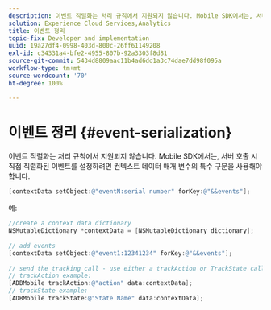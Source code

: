 ```yaml
---
description: 이벤트 직렬화는 처리 규칙에서 지원되지 않습니다. Mobile SDK에서는, 서버 호출 시 직접 직렬화된 이벤트를 설정하려면 컨텍스트 데이터 매개 변수의 특수 구문을 사용해야 합니다.
solution: Experience Cloud Services,Analytics
title: 이벤트 정리
topic-fix: Developer and implementation
uuid: 19a27df4-0998-403d-800c-26ff61149208
exl-id: c34331a4-bfe2-4955-807b-92a3303f8d81
source-git-commit: 5434d8809aac11b4ad6dd1a3c74dae7dd98f095a
workflow-type: tm+mt
source-wordcount: '70'
ht-degree: 100%

---
```


# 이벤트 정리 {#event-serialization}

이벤트 직렬화는 처리 규칙에서 지원되지 않습니다. Mobile SDK에서는, 서버 호출 시 직접 직렬화된 이벤트를 설정하려면 컨텍스트 데이터 매개 변수의 특수 구문을 사용해야 합니다.

```objective-c
[contextData setObject:@"eventN:serial number" forKey:@"&&events"];
```

예:

```objective-c
//create a context data dictionary 
NSMutableDictionary *contextData = [NSMutableDictionary dictionary]; 
 
// add events 
[contextData setObject:@"event1:12341234" forKey:@"&&events"]; 
 
// send the tracking call - use either a trackAction or TrackState call. 
// trackAction example: 
[ADBMobile trackAction:@"action" data:contextData]; 
// trackState example: 
[ADBMobile trackState:@"State Name" data:contextData]; 
```
